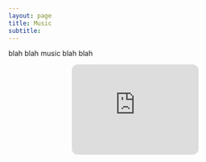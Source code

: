 ```yaml
---
layout: page
title: Music
subtitle: 
---
```



blah blah music blah blah

<p align="center">
<iframe style="border-radius:12px" src="https://open.spotify.com/embed/artist/2kG793hVMr5lljqDsP5G9O?utm_source=generator&theme=0" width="50%" height="180" frameBorder="0" allowfullscreen="" allow="autoplay; clipboard-write; encrypted-media; fullscreen; picture-in-picture" loading="lazy"></iframe>
</p>
